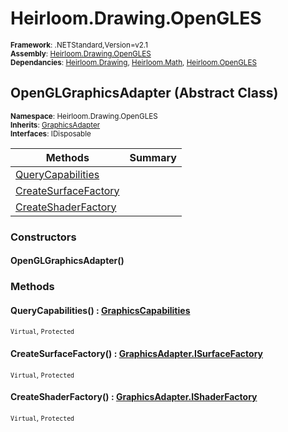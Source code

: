 # Heirloom.Drawing.OpenGLES

<small>**Framework**: .NETStandard,Version=v2.1</small>  
<small>**Assembly**: [Heirloom.Drawing.OpenGLES](../Heirloom.Drawing.OpenGLES/Heirloom.Drawing.OpenGLES.md)</small>  
<small>**Dependancies**: [Heirloom.Drawing](../Heirloom.Drawing/Heirloom.Drawing.md), [Heirloom.Math](../Heirloom.Math/Heirloom.Math.md), [Heirloom.OpenGLES](../Heirloom.OpenGLES/Heirloom.OpenGLES.md)</small>  

## OpenGLGraphicsAdapter (Abstract Class)
<small>**Namespace**: Heirloom.Drawing.OpenGLES</sub></small>  
<small>**Inherits**: [GraphicsAdapter](../Heirloom.Drawing/Heirloom.Drawing.GraphicsAdapter.md)</small>  
<small>**Interfaces**: IDisposable</small>  

| Methods                              | Summary |
|--------------------------------------|---------|
| [QueryCapabilities](#QUE2836B3D8)    |         |
| [CreateSurfaceFactory](#CRE3B6F8485) |         |
| [CreateShaderFactory](#CRE430C2925)  |         |

### Constructors

#### OpenGLGraphicsAdapter()

### Methods

#### <a name="QUE5759C575"></a>QueryCapabilities() : [GraphicsCapabilities](../Heirloom.Drawing/Heirloom.Drawing.GraphicsCapabilities.md)
<small>`Virtual`, `Protected`</small>

#### <a name="CRE8B7043E6"></a>CreateSurfaceFactory() : [GraphicsAdapter.ISurfaceFactory](../Heirloom.Drawing/Heirloom.Drawing.GraphicsAdapter.ISurfaceFactory.md)
<small>`Virtual`, `Protected`</small>

#### <a name="CRE4D2ACE82"></a>CreateShaderFactory() : [GraphicsAdapter.IShaderFactory](../Heirloom.Drawing/Heirloom.Drawing.GraphicsAdapter.IShaderFactory.md)
<small>`Virtual`, `Protected`</small>

